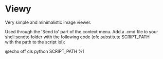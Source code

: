# Viewy
Very simple and minimalistic image viewer.

Used through the 'Send to' part of the context menu.
Add a .cmd file to your shell:sendto folder with the following code (ofc substitute SCRIPT_PATH with the path to the script lol):

@echo off
cls
python SCRIPT_PATH %1
